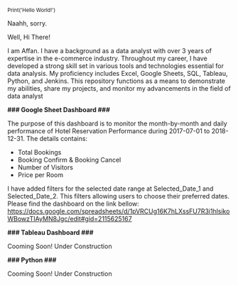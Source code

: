 <sub>Print('Hello World!')</sub>

Naahh, sorry.

Well, Hi There!

I am Affan. I have a background as a data analyst with over 3 years of expertise in the e-commerce industry. Throughout my career, I have developed a strong skill set in various tools and technologies essential for data analysis. My proficiency includes Excel, Google Sheets, SQL, Tableau, Python, and Jenkins.
This repository functions as a means to demonstrate my abilities, share my projects, and monitor my advancements in the field of data analyst

**### Google Sheet Dashboard ###**

The purpose of this dashboard is to monitor the month-by-month and daily performance of Hotel Reservation Performance during 2017-07-01 to 2018-12-31. The details contains:
- Total Bookings
- Booking Confirm & Booking Cancel
- Number of Visitors
- Price per Room
 
I have added filters for the selected date range at Selected_Date_1 and Selected_Date_2. This filters allowing users to choose their preferred dates. Please find the dashboard on the link bellow:
https://docs.google.com/spreadsheets/d/1pVRCUg16K7hLXssFU7R3i1hlsikoWBowzTIAyMN8Jgc/edit#gid=2115625167

**### Tableau Dashboard ###**

Cooming Soon! Under Construction

**### Python ###**

Cooming Soon! Under Construction
